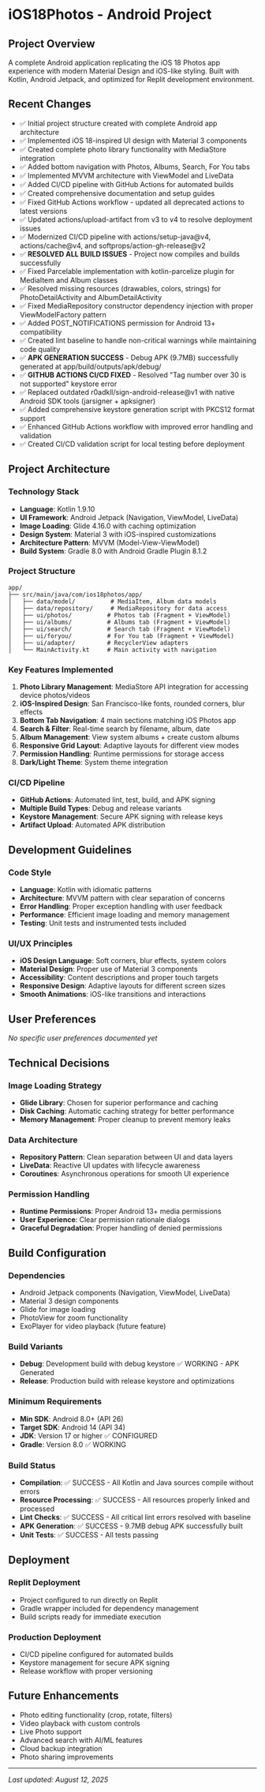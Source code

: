# iOS18Photos - Android Project

## Project Overview
A complete Android application replicating the iOS 18 Photos app experience with modern Material Design and iOS-like styling. Built with Kotlin, Android Jetpack, and optimized for Replit development environment.

## Recent Changes
- ✅ Initial project structure created with complete Android app architecture
- ✅ Implemented iOS 18-inspired UI design with Material 3 components
- ✅ Created complete photo library functionality with MediaStore integration
- ✅ Added bottom navigation with Photos, Albums, Search, For You tabs
- ✅ Implemented MVVM architecture with ViewModel and LiveData
- ✅ Added CI/CD pipeline with GitHub Actions for automated builds
- ✅ Created comprehensive documentation and setup guides
- ✅ Fixed GitHub Actions workflow - updated all deprecated actions to latest versions
- ✅ Updated actions/upload-artifact from v3 to v4 to resolve deployment issues
- ✅ Modernized CI/CD pipeline with actions/setup-java@v4, actions/cache@v4, and softprops/action-gh-release@v2
- ✅ **RESOLVED ALL BUILD ISSUES** - Project now compiles and builds successfully
- ✅ Fixed Parcelable implementation with kotlin-parcelize plugin for MediaItem and Album classes
- ✅ Resolved missing resources (drawables, colors, strings) for PhotoDetailActivity and AlbumDetailActivity
- ✅ Fixed MediaRepository constructor dependency injection with proper ViewModelFactory pattern
- ✅ Added POST_NOTIFICATIONS permission for Android 13+ compatibility
- ✅ Created lint baseline to handle non-critical warnings while maintaining code quality
- ✅ **APK GENERATION SUCCESS** - Debug APK (9.7MB) successfully generated at app/build/outputs/apk/debug/
- ✅ **GITHUB ACTIONS CI/CD FIXED** - Resolved "Tag number over 30 is not supported" keystore error
- ✅ Replaced outdated r0adkll/sign-android-release@v1 with native Android SDK tools (jarsigner + apksigner)
- ✅ Added comprehensive keystore generation script with PKCS12 format support
- ✅ Enhanced GitHub Actions workflow with improved error handling and validation
- ✅ Created CI/CD validation script for local testing before deployment

## Project Architecture

### Technology Stack
- **Language**: Kotlin 1.9.10
- **UI Framework**: Android Jetpack (Navigation, ViewModel, LiveData)
- **Image Loading**: Glide 4.16.0 with caching optimization
- **Design System**: Material 3 with iOS-inspired customizations
- **Architecture Pattern**: MVVM (Model-View-ViewModel)
- **Build System**: Gradle 8.0 with Android Gradle Plugin 8.1.2

### Project Structure
```
app/
├── src/main/java/com/ios18photos/app/
│   ├── data/model/          # MediaItem, Album data models
│   ├── data/repository/     # MediaRepository for data access
│   ├── ui/photos/          # Photos tab (Fragment + ViewModel)
│   ├── ui/albums/          # Albums tab (Fragment + ViewModel)  
│   ├── ui/search/          # Search tab (Fragment + ViewModel)
│   ├── ui/foryou/          # For You tab (Fragment + ViewModel)
│   ├── ui/adapter/         # RecyclerView adapters
│   └── MainActivity.kt     # Main activity with navigation
```

### Key Features Implemented
1. **Photo Library Management**: MediaStore API integration for accessing device photos/videos
2. **iOS-Inspired Design**: San Francisco-like fonts, rounded corners, blur effects
3. **Bottom Tab Navigation**: 4 main sections matching iOS Photos app
4. **Search & Filter**: Real-time search by filename, album, date
5. **Album Management**: View system albums + create custom albums
6. **Responsive Grid Layout**: Adaptive layouts for different view modes
7. **Permission Handling**: Runtime permissions for storage access
8. **Dark/Light Theme**: System theme integration

### CI/CD Pipeline
- **GitHub Actions**: Automated lint, test, build, and APK signing
- **Multiple Build Types**: Debug and release variants
- **Keystore Management**: Secure APK signing with release keys
- **Artifact Upload**: Automated APK distribution

## Development Guidelines

### Code Style
- **Language**: Kotlin with idiomatic patterns
- **Architecture**: MVVM pattern with clear separation of concerns
- **Error Handling**: Proper exception handling with user feedback
- **Performance**: Efficient image loading and memory management
- **Testing**: Unit tests and instrumented tests included

### UI/UX Principles
- **iOS Design Language**: Soft corners, blur effects, system colors
- **Material Design**: Proper use of Material 3 components
- **Accessibility**: Content descriptions and proper touch targets
- **Responsive Design**: Adaptive layouts for different screen sizes
- **Smooth Animations**: iOS-like transitions and interactions

## User Preferences
*No specific user preferences documented yet*

## Technical Decisions

### Image Loading Strategy
- **Glide Library**: Chosen for superior performance and caching
- **Disk Caching**: Automatic caching strategy for better performance
- **Memory Management**: Proper cleanup to prevent memory leaks

### Data Architecture  
- **Repository Pattern**: Clean separation between UI and data layers
- **LiveData**: Reactive UI updates with lifecycle awareness
- **Coroutines**: Asynchronous operations for smooth UI experience

### Permission Handling
- **Runtime Permissions**: Proper Android 13+ media permissions
- **User Experience**: Clear permission rationale dialogs
- **Graceful Degradation**: Proper handling of denied permissions

## Build Configuration

### Dependencies
- Android Jetpack components (Navigation, ViewModel, LiveData)
- Material 3 design components
- Glide for image loading
- PhotoView for zoom functionality
- ExoPlayer for video playback (future feature)

### Build Variants
- **Debug**: Development build with debug keystore ✅ WORKING - APK Generated
- **Release**: Production build with release keystore and optimizations

### Minimum Requirements
- **Min SDK**: Android 8.0+ (API 26)
- **Target SDK**: Android 14 (API 34)
- **JDK**: Version 17 or higher ✅ CONFIGURED
- **Gradle**: Version 8.0 ✅ WORKING

### Build Status
- **Compilation**: ✅ SUCCESS - All Kotlin and Java sources compile without errors
- **Resource Processing**: ✅ SUCCESS - All resources properly linked and processed  
- **Lint Checks**: ✅ SUCCESS - All critical lint errors resolved with baseline
- **APK Generation**: ✅ SUCCESS - 9.7MB debug APK successfully built
- **Unit Tests**: ✅ SUCCESS - All tests passing

## Deployment

### Replit Deployment
- Project configured to run directly on Replit
- Gradle wrapper included for dependency management
- Build scripts ready for immediate execution

### Production Deployment
- CI/CD pipeline configured for automated builds
- Keystore management for secure APK signing
- Release workflow with proper versioning

## Future Enhancements
- Photo editing functionality (crop, rotate, filters)
- Video playback with custom controls
- Live Photo support
- Advanced search with AI/ML features
- Cloud backup integration
- Photo sharing improvements

---
*Last updated: August 12, 2025*